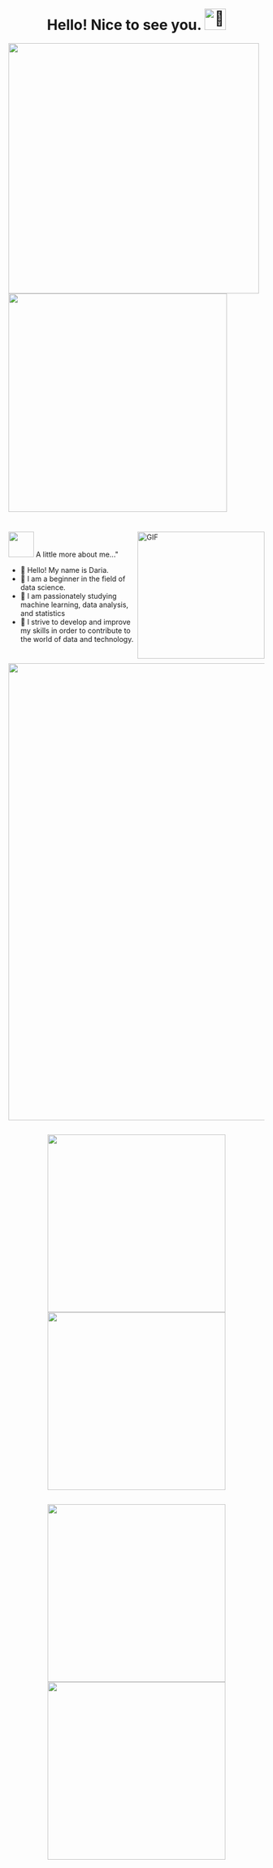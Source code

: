 # <h1 align="center">Hello! Nice to see you. <picture>  <source srcset="https://fonts.gstatic.com/s/e/notoemoji/latest/1f9ad/512.webp" type="image/webp"><img src="" alt="🦭" width="42" height="42"></picture>
<p align="left"><img src="https://pa1.narvii.com/5920/e0a5b793f681962aff4fb6041fd52e961f60b093_hq.gif" width="493"/>        <img src="https://leetcard.jacoblin.cool/Dashaklen?theme=wtf&font=Noto%20Serif%20Ethiopic&ext=heatmap"width="430"/></p> 
<h1 align="center" width="90"></h1>

<img align="right" alt="GIF" width="250" src="https://pa1.aminoapps.com/6886/5cc6087370433f1fd06920826c69b93f88c41560r1-500-319_hq.gif"/>




<img src="https://media.giphy.com/media/VgCDAzcKvsR6OM0uWg/giphy.gif" width="50"> A little more about me..."


- 	🔴 Hello! My name is Daria.                                                                 
- 	🔴 I am a beginner in the field of data science.
- 	🔴 I am passionately studying machine learning, data analysis, and statistics
- 	🔴 I strive to develop and improve my skills in order to contribute to the world of data and technology.

       
<h1>


 <h1 align="center" width="99">
  

<p align="center"><img src="http://github-profile-summary-cards.vercel.app/api/cards/profile-details?username=dashaklen&theme=buefy" width="900"/>
<p align="center"><img src="http://github-profile-summary-cards.vercel.app/api/cards/repos-per-language?username=dashaklen&theme=buefy" width="350"/><img src="http://github-profile-summary-cards.vercel.app/api/cards/most-commit-language?username=dashaklen&theme=buefy" width="350"/>
<p align="center"><img src="http://github-profile-summary-cards.vercel.app/api/cards/stats?username=dashaklen&theme=buefy" width="350"/><img src="http://github-profile-summary-cards.vercel.app/api/cards/productive-time?username=dashaklen&theme=buefy&utcOffset=8" width="350"/>
  






